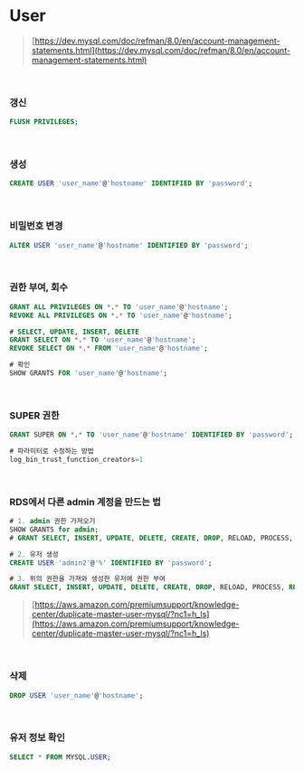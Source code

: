 User
===
>[https://dev.mysql.com/doc/refman/8.0/en/account-management-statements.html](https://dev.mysql.com/doc/refman/8.0/en/account-management-statements.html)

<br>

### 갱신
```sql
FLUSH PRIVILEGES;
```

<br>

### 생성
```sql
CREATE USER 'user_name'@'hostname' IDENTIFIED BY 'password';
```

<br>

### 비밀번호 변경
```sql
ALTER USER 'user_name'@'hostname' IDENTIFIED BY 'password';
```

<br>

### 권한 부여, 회수
```sql
GRANT ALL PRIVILEGES ON *.* TO 'user_name'@'hostname';
REVOKE ALL PRIVILEGES ON *.* TO 'user_name'@'hostname';

# SELECT, UPDATE, INSERT, DELETE
GRANT SELECT ON *.* TO 'user_name'@'hostname';
REVOKE SELECT ON *.* FROM 'user_name'@'hostname';

# 확인
SHOW GRANTS FOR 'user_name'@'hostname';
```

<br>

### SUPER 권한
```sql
GRANT SUPER ON *.* TO 'user_name'@'hostname' IDENTIFIED BY 'password';

# 파라미터로 수정하는 방법
log_bin_trust_function_creators=1
```

<br>

### RDS에서 다른 admin 계정을 만드는 법
```sql
# 1. admin 권한 가져오기
SHOW GRANTS for admin;
# GRANT SELECT, INSERT, UPDATE, DELETE, CREATE, DROP, RELOAD, PROCESS, REFERENCES, INDEX, ALTER, SHOW DATABASES, CREATE TEMPORARY TABLES, LOCK TABLES, EXECUTE, REPLICATION SLAVE, REPLICATION CLIENT, CREATE VIEW, SHOW VIEW, CREATE ROUTINE, ALTER ROUTINE, CREATE USER, EVENT, TRIGGER, LOAD FROM S3, SELECT INTO S3, INVOKE LAMBDA, INVOKE SAGEMAKER, INVOKE COMPREHEND ON *.* TO \'admin\'@\'%\' WITH GRANT OPTION

# 2. 유저 생성
CREATE USER 'admin2'@'%' IDENTIFIED BY 'password';

# 3. 위의 권한을 가져와 생성한 유저에 권한 부여
GRANT SELECT, INSERT, UPDATE, DELETE, CREATE, DROP, RELOAD, PROCESS, REFERENCES, INDEX, ALTER, SHOW DATABASES, CREATE TEMPORARY TABLES, LOCK TABLES, EXECUTE, REPLICATION SLAVE, REPLICATION CLIENT, CREATE VIEW, SHOW VIEW, CREATE ROUTINE, ALTER ROUTINE, CREATE USER, EVENT, TRIGGER, LOAD FROM S3, SELECT INTO S3, INVOKE LAMBDA, INVOKE SAGEMAKER, INVOKE COMPREHEND ON *.* TO 'admin2'@'%' WITH GRANT OPTION;
```
>[https://aws.amazon.com/premiumsupport/knowledge-center/duplicate-master-user-mysql/?nc1=h_ls](https://aws.amazon.com/premiumsupport/knowledge-center/duplicate-master-user-mysql/?nc1=h_ls)

<br>

### 삭제
```sql
DROP USER 'user_name'@'hostname';
```

<br>

### 유저 정보 확인
```sql
SELECT * FROM MYSQL.USER;
```

<br>
